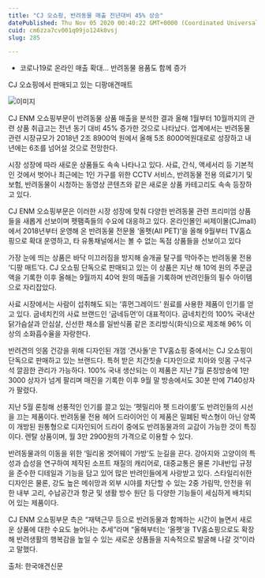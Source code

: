 ```yaml
---
title: "CJ 오쇼핑, 반려동물 매출 전년대비 45% 상승"
datePublished: Thu Nov 05 2020 00:40:22 GMT+0000 (Coordinated Universal Time)
cuid: cm6zza7cv001q09jo124k0vsj
slug: 285

---
```



- 코로나19로 온라인 매출 확대... 반려동물 용품도 함께 증가

CJ 오쇼핑에서 판매되고 있는 디팡애견매트

![이미지](https://cdn.hashnode.com/res/hashnode/image/upload/v1739247881411/3532db77-82a6-4f0a-83c5-5cf66a9557e9.jpeg)

CJ ENM 오쇼핑부문이 반려동물 상품 매출을 분석한 결과 올해 1월부터 10월까지의 관련 상품 취급고는 전년 동기 대비 45% 증가한 것으로 나타났다. 업계에서는 반려동물 관련 시장규모가 2018년 2조 8900억 원에서 올해 5조 8000억원대로로 성장하고 내년에는 6조를 넘어설 것으로 전망한다.

시장 성장에 따라 새로운 상품들도 속속 나타나고 있다. 사료, 간식, 액세서리 등 기본적인 것에서 벗어나 최근에는 1인 가구를 위한 CCTV 서비스, 반려동물 전용 의료기기 및 보험, 반려동물이 시청하는 동영상 콘텐츠와 같은 새로운 상품 카테고리도 속속 등장하고 있다.

CJ ENM 오쇼핑부문은 이러한 시장 성장에 맞춰 다양한 반려동물 관련 프리미엄 상품들을 새롭게 선보이며 펫팸족들의 수요에 대응하고 있다. 온라인몰인 씨제이몰(CJmall)에서 2018년부터 운영해 온 반려동물 전문몰 ‘올펫(All PET)’을 올해 9월부터 TV홈쇼핑으로 확대 운영하고, 타 유통채널에서는 볼 수 없는 독점 상품들을 선보이고 있다

가장 눈에 띄는 상품은 바닥 미끄러짐을 방지해 슬개골 탈구를 막아주는 반려동물 전용 ‘디팡 매트’다. CJ 오쇼핑 단독으로 판매되고 있는 이 상품은 지난 해 10억 원의 주문금액을 기록한 이후 올해는 9월까지 40억 원의 매출을 기록하며 반려인들의 필수 아이템으로 자리잡았다.

사료 시장에서는 사람이 섭취해도 되는 ‘휴먼그레이드’ 원료를 사용한 제품이 인기를 얻고 있다. 굽네치킨의 사료 브랜드인 ‘굽네듀먼’이 대표적이다. 굽네치킨의 100% 국내산 닭가슴살과 안심살, 신선한 채소를 일반식품 같은 조리방식(화식)으로 제조해 96% 이상의 소화흡수율을 자랑한다.

반려견의 잇몸 건강을 위해 디자인된 개껌 ‘견사돌’은 TV홈쇼핑 중에서는 CJ 오쇼핑이 단독으로 판매하고 있는 브랜드다. 특허 받은 치간칫솔 디자인으로 치아와 잇몸 구석구석 깔끔한 관리가 가능하다. 100% 국내 생산되는 이 제품은 지난 7월 론칭방송에 1만 3000 상자가 넘게 팔리며 매진을 기록한 이후 9월 말 방송에서도 30분 만에 7140상자가 팔렸다.

지난 5월 론칭해 선풍적인 인기를 끌고 있는 ’펫밀리아 펫 드라이룸’도 반려인들의 시선을 끄는 제품이다. 반려동물 전용 헤어 드라이어인 이 제품은 밀폐된 박스형이 아닌 양쪽이 개방된 원통형으로 디자인되어 드라이 중에도 반려동물과의 교감이 가능한 것이 특징이다. 렌탈 상품이며, 월 3만 2900원의 가격으로 이용할 수 있다.

반려동물과의 이동을 위한 ‘밀리옹 겟어웨이 가방’도 눈길을 끈다. 강아지와 고양이의 특성과 습성을 연구하여 제작된 소프트 재질의 캐리어로, 대중교통은 물론 기내반입 규정을 준수한 디테일과 기능을 담고 있어 많은 반려인들에게 사랑받고 있다. 스타일리쉬한 디자인은 물론, 강도 높은 메쉬망과 외부 시야를 차단할 수 있는 2중 가림막, 안전을 위한 내부 고리, 수납공간과 항균 및 생활 방수 원단 등 다양한 기능들이 세심하게 배치되어 있는 제품이다.

CJ ENM 오쇼핑부문 측은 “재택근무 등으로 반려동물과 함께하는 시간이 늘면서 새로운 상품에 대한 수요도 늘어나는 추세”라며 “올해부터는 ‘올펫’을 TV홈쇼핑으로도 확장해 반려생활의 행복감을 높일 수 있는 새로운 상품들을 지속적으로 발굴해 나갈 것“이라고 말했다.

출처: 한국애견신문